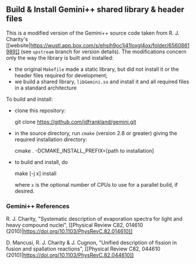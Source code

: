 ## Build & Install Gemini++ shared library & header files

This is a modified version of the Gemini++ source code taken from R. J. Charity's
[[website|https://wustl.app.box.com/s/ehsih9oc1j41loxgl4ox/folder/6560861989]] (see `upstream` branch for version details).
The modifications concern only the way the library is built and installed:

  * the original `Makefile` made a static library, but did not install it or the header files required for development;
  * we build a shared library, `libGemini.so` and install it and all required files in a standard architecture
  
To build and install:

  * clone this repository: 
  
      git clone https://github.com/jdfrankland/gemini.git
      
  * in the source directory, run `cmake` (version 2.8 or greater) giving the required installation directory:
  
      cmake . -DCMAKE_INSTALL_PREFIX=[path to installation]
      
  * to build and install, do
  
      make [-j x] install
      
    where `x` is the optional number of CPUs to use for a parallel build, if desired.
    
### Gemini++ References
R. J. Charity, "Systematic description of evaporation spectra for light and heavy compound nuclei", [[Physical Review C82, 014610 (2010)|https://doi.org/10.1103/PhysRevC.82.014610]]

D. Mancusi, R. J. Charity & J. Cugnon, "Unified description of fission in fusion and spallation reactions", [[Physical Review C82, 044610 (2010)|https://doi.org/10.1103/PhysRevC.82.044610]]
